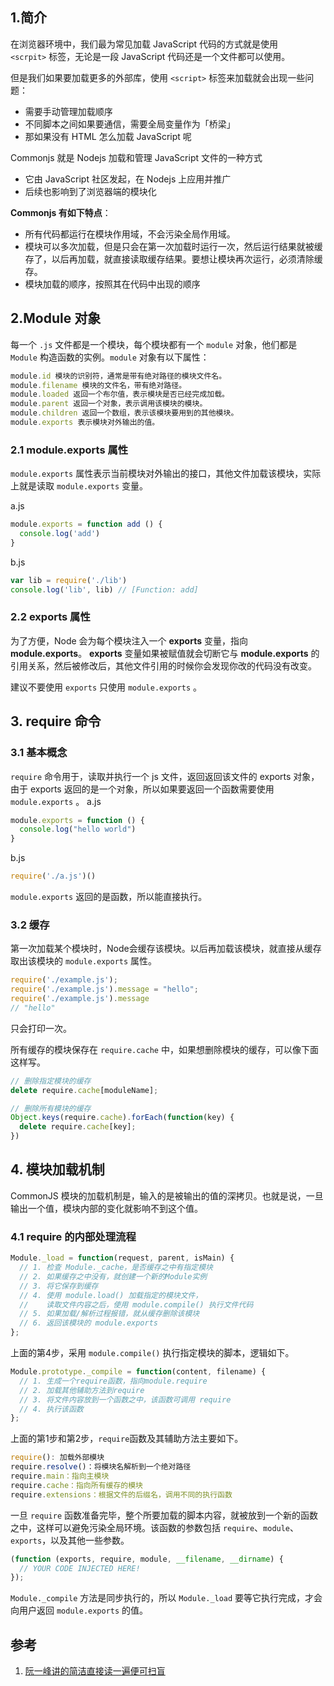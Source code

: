 ## 1.简介
在浏览器环境中，我们最为常见加载 JavaScript 代码的方式就是使用 `<scrpit>` 标签，无论是一段 JavaScript 代码还是一个文件都可以使用。

但是我们如果要加载更多的外部库，使用 `<script>` 标签来加载就会出现一些问题：

- 需要手动管理加载顺序
- 不同脚本之间如果要通信，需要全局变量作为「桥梁」
- 那如果没有 HTML 怎么加载 JavaScript 呢

Commonjs 就是 Nodejs 加载和管理 JavaScript 文件的一种方式

- 它由 JavaScript 社区发起，在 Nodejs 上应用并推广
- 后续也影响到了浏览器端的模块化

**Commonjs 有如下特点**：

- 所有代码都运行在模块作用域，不会污染全局作用域。
- 模块可以多次加载，但是只会在第一次加载时运行一次，然后运行结果就被缓存了，以后再加载，就直接读取缓存结果。要想让模块再次运行，必须清除缓存。
- 模块加载的顺序，按照其在代码中出现的顺序

## 2.Module 对象
每一个 `.js` 文件都是一个模块，每个模块都有一个 `module` 对象，他们都是 `Module` 构造函数的实例。`module` 对象有以下属性：
```javascript
module.id 模块的识别符，通常是带有绝对路径的模块文件名。
module.filename 模块的文件名，带有绝对路径。
module.loaded 返回一个布尔值，表示模块是否已经完成加载。
module.parent 返回一个对象，表示调用该模块的模块。
module.children 返回一个数组，表示该模块要用到的其他模块。
module.exports 表示模块对外输出的值。
```

### 2.1 module.exports 属性
`module.exports` 属性表示当前模块对外输出的接口，其他文件加载该模块，实际上就是读取 `module.exports` 变量。

a.js
```javascript
module.exports = function add () {
  console.log('add')
}
```
b.js
```javascript
var lib = require('./lib')
console.log('lib', lib) // [Function: add]
```



### 2.2 exports 属性
为了方便，Node 会为每个模块注入一个 **exports** 变量，指向 **module.exports**。
**exports** 变量如果被赋值就会切断它与 **module.exports** 的引用关系，然后被修改后，其他文件引用的时候你会发现你改的代码没有改变。

建议不要使用 `exports` 只使用 `module.exports` 。

## 3. require 命令
### 3.1 基本概念
`require` 命令用于，读取并执行一个 js 文件，返回返回该文件的 exports 对象，由于 exports 返回的是一个对象，所以如果要返回一个函数需要使用 `module.exports` 。
a.js
```javascript
module.exports = function () {
  console.log("hello world")
}
```
b.js
```javascript
require('./a.js')()
```
`module.exports` 返回的是函数，所以能直接执行。

### 3.2 缓存
第一次加载某个模块时，Node会缓存该模块。以后再加载该模块，就直接从缓存取出该模块的 `module.exports` 属性。
```javascript
require('./example.js');
require('./example.js').message = "hello";
require('./example.js').message
// "hello"
```
只会打印一次。

所有缓存的模块保存在 `require.cache` 中，如果想删除模块的缓存，可以像下面这样写。
```javascript
// 删除指定模块的缓存
delete require.cache[moduleName];

// 删除所有模块的缓存
Object.keys(require.cache).forEach(function(key) {
  delete require.cache[key];
})
```
## 4. 模块加载机制
CommonJS 模块的加载机制是，输入的是被输出的值的深拷贝。也就是说，一旦输出一个值，模块内部的变化就影响不到这个值。
### 4.1 require 的内部处理流程
```javascript
Module._load = function(request, parent, isMain) {
  // 1. 检查 Module._cache，是否缓存之中有指定模块
  // 2. 如果缓存之中没有，就创建一个新的Module实例
  // 3. 将它保存到缓存
  // 4. 使用 module.load() 加载指定的模块文件，
  //    读取文件内容之后，使用 module.compile() 执行文件代码
  // 5. 如果加载/解析过程报错，就从缓存删除该模块
  // 6. 返回该模块的 module.exports
};
```
上面的第4步，采用 `module.compile()` 执行指定模块的脚本，逻辑如下。
```javascript
Module.prototype._compile = function(content, filename) {
  // 1. 生成一个require函数，指向module.require
  // 2. 加载其他辅助方法到require
  // 3. 将文件内容放到一个函数之中，该函数可调用 require
  // 4. 执行该函数
};
```
上面的第1步和第2步，`require`函数及其辅助方法主要如下。
```javascript
require(): 加载外部模块
require.resolve()：将模块名解析到一个绝对路径
require.main：指向主模块
require.cache：指向所有缓存的模块
require.extensions：根据文件的后缀名，调用不同的执行函数
```
一旦 `require` 函数准备完毕，整个所要加载的脚本内容，就被放到一个新的函数之中，这样可以避免污染全局环境。该函数的参数包括 `require`、`module`、`exports`，以及其他一些参数。
```javascript
(function (exports, require, module, __filename, __dirname) {
  // YOUR CODE INJECTED HERE!
});
```
`Module._compile` 方法是同步执行的，所以 `Module._load` 要等它执行完成，才会向用户返回 `module.exports`    的值。
## 参考

1. [阮一峰讲的简洁直接读一遍便可扫盲](https://javascript.ruanyifeng.com/nodejs/module.html)
